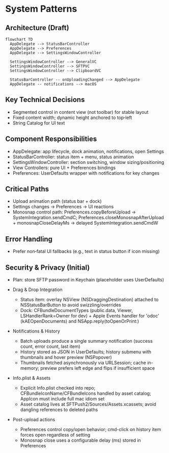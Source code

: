 # System Patterns

## Architecture (Draft)
```mermaid
flowchart TD
  AppDelegate --> StatusBarController
  AppDelegate --> Preferences
  AppDelegate --> SettingsWindowController

  SettingsWindowController --> GeneralVC
  SettingsWindowController --> SFTPVC
  SettingsWindowController --> ClipboardVC

  StatusBarController -- onUploadingChanged --> AppDelegate
  AppDelegate -- notifications --> macOS
```

## Key Technical Decisions
- Segmented control in content view (not toolbar) for stable layout
- Fixed content width; dynamic height anchored to top‑left
- String Catalog for UI text

## Component Responsibilities
- AppDelegate: app lifecycle, dock animation, notifications, open Settings
- StatusBarController: status item + menu, status animation
- SettingsWindowController: section switching, window sizing/positioning
- View Controllers: pure UI + Preferences bindings
- Preferences: UserDefaults wrapper with notifications for key changes

## Critical Paths
- Upload animation path (status bar + dock)
- Settings changes → Preferences → UI reactions
 - Monosnap control path: Preferences.copyBeforeUpload → SystemIntegration.sendCmdC; Preferences.closeMonosnapAfterUpload + monosnapCloseDelayMs → delayed SystemIntegration.sendCmdW

## Error Handling
- Prefer non‑fatal UI fallbacks (e.g., text in status button if icon missing)

## Security & Privacy (Initial)
- Plan: store SFTP password in Keychain (placeholder uses UserDefaults)
- Drag & Drop Integration
  - Status item: overlay NSView (NSDraggingDestination) attached to NSStatusBarButton to avoid swizzling/overrides
  - Dock: CFBundleDocumentTypes (public.data, Viewer, LSHandlerRank=Owner for dev) + Apple Events handler for 'odoc' (kAEOpenDocuments) and NSApp.reply(toOpenOrPrint:)

- Notifications & History
  - Batch uploads produce a single summary notification (success count, error count, last item)
  - History stored as JSON in UserDefaults; history submenu with thumbnails and hover preview (NSPopover)
  - Thumbnails fetched asynchronously via URLSession; cache in-memory; preview prefers left edge and flips if insufficient space

- Info.plist & Assets
  - Explicit Info.plist checked into repo; CFBundleIconName/CFBundleIcons handled by asset catalog; AppIcon must include full mac idiom set
  - Asset catalog lives at SFTPush2/Sources/Assets.xcassets; avoid dangling references to deleted paths

- Post-upload actions
  - Preferences control copy/open behavior; cmd-click on history item forces open regardless of setting
  - Monosnap close uses a configurable delay (ms) stored in Preferences
